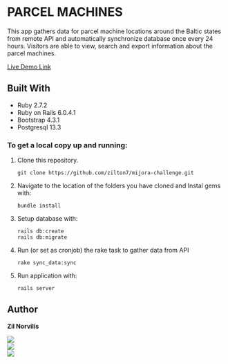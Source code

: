 # PARCEL MACHINES

This app gathers data for parcel machine locations around the Baltic states from remote API and automatically synchronize database once every 24 hours. Visitors are able to view, search and export information about the parcel machines.

[Live Demo Link](https://parcel-machines.herokuapp.com/)

## Built With

- Ruby 2.7.2
- Ruby on Rails 6.0.4.1
- Bootstrap 4.3.1
- Postgresql 13.3

### To get a local copy up and running:

1. Clone this repository.

   ```
   git clone https://github.com/zilton7/mijora-challenge.git
   ```

2. Navigate to the location of the folders you have cloned and
   Instal gems with:

   ```
   bundle install
   ```

3. Setup database with:

   ```
   rails db:create
   rails db:migrate
   ```

4. Run (or set as cronjob) the rake task to gather data from API

   ```
   rake sync_data:sync
   ```

5. Run application with:

   ```
   rails server
   ```

## Author

**Zil Norvilis**

[![](https://img.shields.io/badge/GitHub-100000?style=for-the-badge&logo=github&logoColor=white)](https://github.com/zilton7)  
[![](https://img.shields.io/badge/LinkedIn-0077B5?style=for-the-badge&logo=linkedin&logoColor=white)](https://www.linkedin.com/in/zil-norvilis/)  
[![](https://img.shields.io/badge/Twitter-1DA1F2?style=for-the-badge&logo=twitter&logoColor=white)](https://twitter.com/devnor7)
